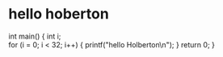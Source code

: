 # hello hoberton
int main()
{   int i;   
 for (i = 0; i < 32; i++)
{     printf("hello Holberton\n");
}   return 0; }
